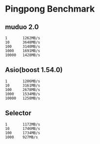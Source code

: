 # Pingpong Benchmark
## muduo 2.0
```
1       1262MB/s
10      3648MB/s
100     3140MB/s
1000    1691MB/s
10000   1428MB/s
```

## Asio(boost 1.54.0)
```
1       1206MB/s
10      3161MB/s
100     2678MB/s
1000    1534MB/s
10000   1258MB/s
```

## Selector
```
1       1172MB/s
10      1746MB/s
100     1734MB/s
1000    927MB/s
```
